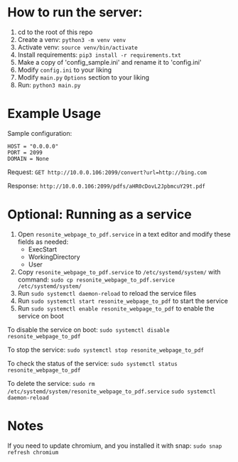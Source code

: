 # How to run the server:

1. cd to the root of this repo
2. Create a venv: `python3 -m venv venv`
3. Activate venv: `source venv/bin/activate`
4. Install requirements: `pip3 install -r requirements.txt`
5. Make a copy of 'config_sample.ini' and rename it to 'config.ini'
6. Modify `config.ini` to your liking
7. Modify `main.py` `Options` section to your liking
8. Run: `python3 main.py`


# Example Usage


Sample configuration:

```
HOST = "0.0.0.0"
PORT = 2099
DOMAIN = None
```

Request:
`GET http://10.0.0.106:2099/convert?url=http://bing.com`

Response:
`http://10.0.0.106:2099/pdfs/aHR0cDovL2JpbmcuY29t.pdf`

# Optional: Running as a service
1. Open `resonite_webpage_to_pdf.service` in a text editor and modify these fields as needed:
    * ExecStart
    * WorkingDirectory
    * User
2. Copy `resonite_webpage_to_pdf.service` to `/etc/systemd/system/` with command: `sudo cp resonite_webpage_to_pdf.service /etc/systemd/system/`
3. Run `sudo systemctl daemon-reload` to reload the service files
4. Run `sudo systemctl start resonite_webpage_to_pdf` to start the service
5. Run `sudo systemctl enable resonite_webpage_to_pdf` to enable the service on boot

To disable the service on boot:
`sudo systemctl disable resonite_webpage_to_pdf`

To stop the service:
`sudo systemctl stop resonite_webpage_to_pdf`

To check the status of the service:
`sudo systemctl status resonite_webpage_to_pdf`

To delete the service:
`sudo rm /etc/systemd/system/resonite_webpage_to_pdf.service`
`sudo systemctl daemon-reload`

# Notes
If you need to update chromium, and you installed it with snap:
`sudo snap refresh chromium`
